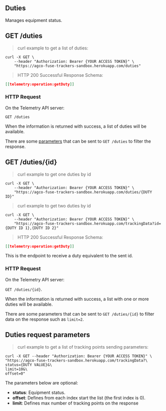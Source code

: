 ## Duties

Manages equipment status.

## GET /duties

> curl example to get a list of duties:

```shell
curl -X GET \
    --header "Authorization: Bearer {YOUR ACCESS TOKEN}" \
    "https://agco-fuse-trackers-sandbox.herokuapp.com/duties"
```

> HTTP 200 Successful Response Schema:

```json
[[telemetry:operation:getDuty]]
```

### HTTP Request

On the Telemetry API server:

`GET /duties`

When the information is returned with success, a list of duties will be available.

There are some [parameters](#duties-request-parameters) that can be sent to `GET /duties` to filter the response.

## GET /duties/{id}

> curl example to get one duties by id

```shell
curl -X GET \
    --header "Authorization: Bearer {YOUR ACCESS TOKEN}" \
    "https://agco-fuse-trackers-sandbox.herokuapp.com/duties/{DUTY ID}"
```

> curl example to get two duties by id

```shell
curl -X GET \
    --header "Authorization: Bearer {YOUR ACCESS TOKEN}" \
    "https://agco-fuse-trackers-sandbox.herokuapp.com/trackingData?id={DUTY ID 1},{DUTY ID 2}"
```

> HTTP 200 Successful Response Schema:

```json
[[telemetry:operation:getDuty]]
```

This is the endpoint to receive a duty equivalent to the sent id.

### HTTP Request

On the Telemetry API server:

`GET /duties/{id}`.

When the information is returned with success, a list with one or more duties will be available.

There are some parameters that can be sent to `GET /duties/{id}` to filter data on the response such as `limit=2`.

## Duties request parameters

> curl example to get a list of tracking points sending parameters:

```shell
curl -X GET --header "Authorization: Bearer {YOUR ACCESS TOKEN}" \
"https://agco-fuse-trackers-sandbox.herokuapp.com/trackingData?\
status={DUTY VALUE}&\
limit=10&\
offset=0"
```

The parameters below are optional:

- **status**: Equipment status.
- **offset**: Defines from each index start the list (the first index is 0).
- **limit**: Defines max number of tracking points on the response
